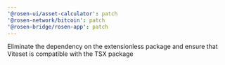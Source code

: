 ```yaml
---
'@rosen-ui/asset-calculator': patch
'@rosen-network/bitcoin': patch
'@rosen-bridge/rosen-app': patch
---
```


Eliminate the dependency on the extensionless package and ensure that Viteset is compatible with the TSX package

